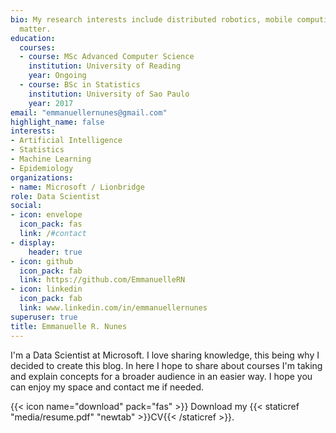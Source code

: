 ```yaml
---
bio: My research interests include distributed robotics, mobile computing and programmable
  matter.
education:
  courses:
  - course: MSc Advanced Computer Science
    institution: University of Reading
    year: Ongoing
  - course: BSc in Statistics
    institution: University of Sao Paulo
    year: 2017
email: "emmanuellernunes@gmail.com"
highlight_name: false
interests:
- Artificial Intelligence
- Statistics
- Machine Learning
- Epidemiology
organizations:
- name: Microsoft / Lionbridge
role: Data Scientist
social:
- icon: envelope
  icon_pack: fas
  link: /#contact
- display:
    header: true
- icon: github
  icon_pack: fab
  link: https://github.com/EmmanuelleRN
- icon: linkedin
  icon_pack: fab
  link: www.linkedin.com/in/emmanuellernunes
superuser: true
title: Emmanuelle R. Nunes
---
```


I'm a Data Scientist at Microsoft. I love sharing knowledge, this being why I decided to create this blog. In here I hope to share about courses I'm taking and explain concepts for a broader audience in an easier way. I hope you can enjoy my space and contact me if needed.

{{< icon name="download" pack="fas" >}} Download my {{< staticref "media/resume.pdf" "newtab" >}}CV{{< /staticref >}}.
